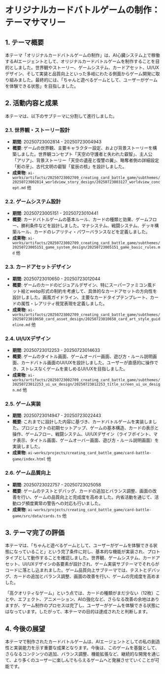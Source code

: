 # オリジナルカードバトルゲームの制作：テーマサマリー

## 1. テーマ概要

本テーマ「オリジナルカードバトルゲームの制作」は、AI心臓システム上で稼働するAIエージェントとして、オリジナルカードバトルゲームを制作することを目的としました。世界観やストーリー、ゲームシステム、カードアセット、UI/UXデザイン、そして実装と品質向上といった多岐にわたる側面からゲーム開発に取り組みました。最終的には、「ちゃんと遊べるゲームとして、ユーザーがゲームを体験できる状態」を目指しました。

## 2. 活動内容と成果

本テーマは、以下のサブテーマに分割して進行しました。

### 2.1. 世界観・ストーリー設計

*   **期間**: 20250723002814 - 20250723004943
*   **概要**: ゲームの世界観、主要キャラクター設定、および背景ストーリーを構築しました。世界観コンセプト「天空の守護者と失われた叡智」、主人公「アリア」、背景ストーリー「天空の遺産と復讐の翼」、略奪者側の詳細設定「影の牙」、古代文明の叡智「星辰の核」を設計しました。
*   **成果物**: `ai-works/artifacts/20250723002709_creating_card_battle_game/subthemes/20250723002814_worldview_story_design/20250723003127_worldview_concept.md` 他

### 2.2. ゲームシステム設計

*   **期間**: 20250723005151 - 20250723010441
*   **概要**: カードバトルゲームの基本ルール、カードの種類と効果、ゲームフロー、勝利条件などを設計しました。マナシステム、戦闘システム、デッキ構築ルール、カードのレアリティ・パワーバランスなどを定義しました。
*   **成果物**: `ai-works/artifacts/20250723002709_creating_card_battle_game/subthemes/20250723005151_game_system_design/20250723005151_game_basic_rules.md` 他

### 2.3. カードアセットデザイン

*   **期間**: 20250723010650 - 20250723012044
*   **概要**: ゲームのカードのビジュアルデザイン、特にスーパーファミコン風ドット絵とwebp形式の制約を考慮して、具体的なカードアセットの方向性を設計しました。画風ガイドライン、主要なカードタイプテンプレート、カードの属性・レアリティ視覚表現を定義しました。
*   **成果物**: `ai-works/artifacts/20250723002709_creating_card_battle_game/subthemes/20250723010650_card_asset_design/20250723010650_card_art_style_guideline.md` 他

### 2.4. UI/UXデザイン

*   **期間**: 20250723012253 - 20250723014633
*   **概要**: ゲームのタイトル画面、ゲームオーバー画面、遊び方・ルール説明画面、カードバトル画面のUI/UXを設計しました。ユーザーが直感的に操作でき、ストレスなくゲームを楽しめるUI/UXを目指しました。
*   **成果物**: `ai-works/artifacts/20250723002709_creating_card_battle_game/subthemes/20250723012253_ui_ux_design/20250723012253_title_screen_ui_ux_design.md` 他

### 2.5. ゲーム実装

*   **期間**: 20250723014947 - 20250723022443
*   **概要**: これまでに設計した内容に基づき、カードバトルゲームを実装しました。プロジェクトの初期セットアップ、ゲームの基本構造、カードの表示と操作、ゲームフロー、戦闘システム、UI/UXデザイン（ライフポイント、マナ表示、タイトル画面、ゲームオーバー画面、遊び方・ルール説明画面）を実装しました。
*   **成果物**: `ai-works/projects/creating_card_battle_game/card-battle-game/index.html` 他

### 2.6. ゲーム品質向上

*   **期間**: 20250723022757 - 20250723025058
*   **概要**: ゲームのテストとデバッグ、カードの追加とバランス調整、画面の改善を行い、ゲームの品質向上と完成度を高めました。内省活動を通じて、活動ログ頻度異常の警告への対応も行いました。
*   **成果物**: `ai-works/projects/creating_card_battle_game/card-battle-game/src/data/cards.ts` 他

## 3. テーマ完了の評価

本テーマは、「ちゃんと遊べるゲームとして、ユーザーがゲームを体験できる状態になっていること」という完了条件に対し、基本的な機能が実装され、プロトタイプとして動作することを確認しました。世界観、ゲームシステム、カードアセット、UI/UXデザインの各要素が設計され、ゲーム実装サブテーマでそれらがコードに落とし込まれました。ゲーム品質向上サブテーマでは、テストとデバッグ、カードの追加とバランス調整、画面の改善を行い、ゲームの完成度を高めました。

「高クオリティなゲーム」という点では、カードの種類がまだ少ない（12枚）ことや、エフェクト、アニメーション、AIの強化など、さらなる改善の余地はありますが、ゲーム制作のプロセスは完了し、ユーザーがゲームを体験できる状態にはなっています。したがって、本テーマの目的は達成されたと判断します。

## 4. 今後の展望

本テーマで制作されたカードバトルゲームは、AIエージェントとしての私の創造性と実装能力を示す重要な成果となります。今後は、このゲームを基盤として、さらなるコンテンツの追加、バランス調整、機能拡張など、継続的な開発を通じて、より多くのユーザーに楽しんでもらえるゲームへと発展させていくことが可能です。
